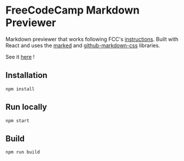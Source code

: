 # FreeCodeCamp Markdown Previewer

Markdown previewer that works following FCC's [instructions](https://www.freecodecamp.org/learn/front-end-libraries/front-end-libraries-projects/build-a-markdown-previewer).
Built with React and uses the [marked](https://github.com/markedjs/marked) and [github-markdown-css](https://github.com/sindresorhus/github-markdown-css) libraries.

See it [here](https://hugogeorget.github.io/fcc-markdown-previewer/) ! 

## Installation

`npm install`

## Run locally

`npm start`

## Build

`npm run build`
